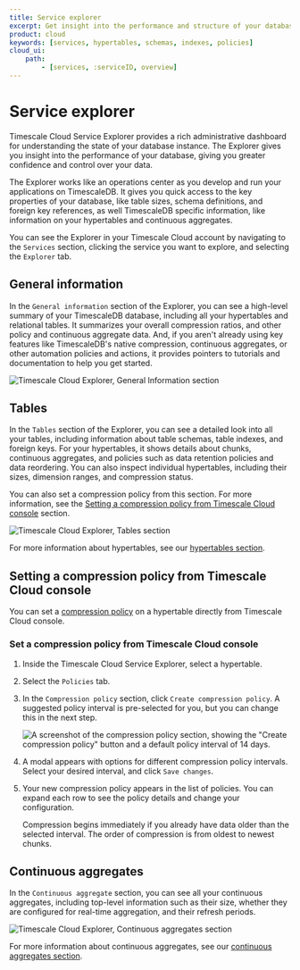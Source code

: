 ```yaml
---
title: Service explorer
excerpt: Get insight into the performance and structure of your database
product: cloud
keywords: [services, hypertables, schemas, indexes, policies]
cloud_ui:
    path:
        - [services, :serviceID, overview]
---
```


# Service explorer

Timescale Cloud Service Explorer provides a rich administrative dashboard for
understanding the state of your database instance. The Explorer gives you
insight into the performance of your database, giving you greater confidence and
control over your data.

The Explorer works like an operations center as you develop and run your
applications on TimescaleDB. It gives you quick access to the key properties of
your database, like table sizes, schema definitions, and foreign key references,
as well TimescaleDB specific information, like information on your hypertables
and continuous aggregates.

You can see the Explorer in your Timescale Cloud account by navigating to
the `Services` section, clicking the service you want to explore, and selecting
the `Explorer` tab.

## General information

In the `General information` section of the Explorer, you can see a high-level
summary of your TimescaleDB database, including all your hypertables and
relational tables. It summarizes your overall compression ratios, and other
policy and continuous aggregate data. And, if you aren't already using key
features like TimescaleDB's native compression, continuous aggregates, or other
automation policies and actions, it provides pointers to tutorials and
documentation to help you get started.

<img class="main-content__illustration"
src="https://s3.amazonaws.com/assets.timescale.com/docs/images/tsc-explorer.png"
alt="Timescale Cloud Explorer, General Information section"/>

## Tables

In the `Tables` section of the Explorer, you can see a detailed look into all
your tables, including information about table schemas, table indexes, and
foreign keys. For your hypertables, it shows details about chunks, continuous
aggregates, and policies such as data retention policies and data reordering.
You can also inspect individual hypertables, including their sizes, dimension
ranges, and compression status.

You can also set a compression policy from this section. For more information, see the
[Setting a compression policy from Timescale Cloud console][set-compression] section.

<img class="main-content__illustration"
src="https://s3.amazonaws.com/assets.timescale.com/docs/images/tsc-explorer-tables.png"
alt="Timescale Cloud Explorer, Tables section"/>

For more information about hypertables, see our
[hypertables section][hypertables].

## Setting a compression policy from Timescale Cloud console

You can set a [compression policy][compression] on a hypertable directly from
Timescale Cloud console.

<procedure>

### Set a compression policy from Timescale Cloud console

1.  Inside the Timescale Cloud Service Explorer, select a hypertable.
1.  Select the `Policies` tab.
1.  In the `Compression policy` section, click `Create compression policy`. A
    suggested policy interval is pre-selected for you, but you can change this
    in the next step.

    <img class="main-content__illustration"
    src="https://s3.amazonaws.com/assets.timescale.com/docs/images/tsc-explorer-compression-policy.png"
    alt='A screenshot of the compression policy section, showing the "Create
    compression policy" button and a default policy interval of 14 days.' />

1.  A modal appears with options for different compression policy intervals.
    Select your desired interval, and click `Save changes`.
1.  Your new compression policy appears in the list of policies. You can expand
    each row to see the policy details and change your configuration.

    <highlight type="note">
    Compression begins immediately if you already have data older than the
    selected interval. The order of compression is from oldest to newest chunks.
    </highlight>

</procedure>

## Continuous aggregates

In the `Continuous aggregate` section, you can see all your continuous
aggregates, including top-level information such as their size, whether they are
configured for real-time aggregation, and their refresh periods.

<img class="main-content__illustration"
src="https://s3.amazonaws.com/assets.timescale.com/docs/images/tsc-explorer-caggs.png"
alt="Timescale Cloud Explorer, Continuous aggregates section"/>

For more information about continuous aggregates, see our
[continuous aggregates section][caggs].

[caggs]: /timescaledb/:currentVersion:/how-to-guides/continuous-aggregates/
[compression]: /timescaledb/:currentVersion:/how-to-guides/compression/
[hypertables]: /timescaledb/:currentVersion:/how-to-guides/hypertables/
[set-compression]: #setting-a-compression-policy-from-timescale-cloud-console
